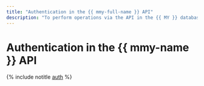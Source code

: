 ```yaml
---
title: "Authentication in the {{ mmy-full-name }} API"
description: "To perform operations via the API in the {{ MY }} database management service - {{ mmy-full-name }}, you need to obtain an IAM token for your account."
---
```


# Authentication in the {{ mmy-name }} API

{% include notitle [auth](../../_includes/authentication.md) %}
